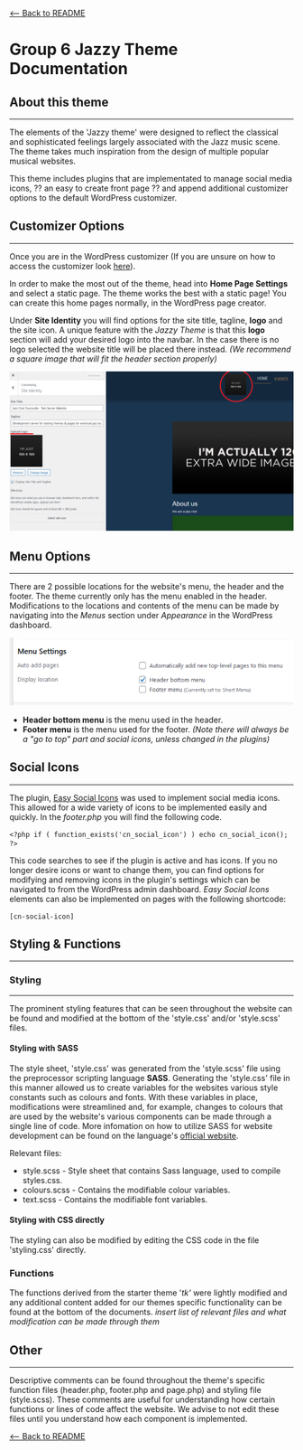[<-- Back to README](README.md)

# Group 6 Jazzy Theme Documentation
## About this theme

---

The elements of the 'Jazzy theme' were designed to reflect the classical and sophisticated feelings largely associated with the Jazz music scene. The theme takes much inspiration from the design of multiple popular musical websites. 

This theme includes plugins that are implementated to manage social media icons, ?? an easy to create front page ?? and append additional customizer options to the default WordPress customizer.

## Customizer Options

---

Once you are in the WordPress customizer (If you are unsure on how to access the customizer look [here](https://www.wpbeginner.com/beginners-guide/how-to-use-wordpress-theme-customizer/)).

In order to make the most out of the theme, head into **Home Page Settings** and select a static page. The theme works the best with a static page! You can create this home pages normally, in the WordPress page creator.

Under **Site Identity** you will find options for the site title, tagline, **logo** and the site icon. A unique feature with the *Jazzy Theme* is that this **logo** section will add your desired logo into the navbar. In the case there is no logo selected the website title will be placed there instead. *(We recommend a square image that will fit the header section properly)*

![Logo location in customizer and website](/images/logoimage.png)

## Menu Options

---
There are 2 possible locations for the website's menu, the header and the footer. The theme currently only has the menu enabled in the header. Modifications to the locations and contents of the menu can be made by navigating into the *Menus* section under *Appearance* in the WordPress dashboard.

![Location of menu settings](/images/menuimage.PNG)

- **Header bottom menu** is the menu used in the header.
- **Footer menu** is the menu used for the footer. *(Note there will always be a "go to top" part and social icons, unless changed in the plugins)*

## Social Icons

---

The plugin, [Easy Social Icons](https://en-au.wordpress.org/plugins/easy-social-icons/) was used to implement social media icons. This allowed for a wide variety of icons to be implemented easily and quickly. In the *footer.php* you will find the following code.

```
<?php if ( function_exists('cn_social_icon') ) echo cn_social_icon(); ?>
```

This code searches to see if the plugin is active and has icons. If you no longer desire icons or want to change them, you can find options for modifying and removing icons in the plugin's settings which can be navigated to from the WordPress admin dashboard. *Easy Social Icons* elements can also be implemented on pages with the following shortcode:

```
[cn-social-icon]
```

## Styling & Functions
---
### Styling
---
The prominent styling features that can be seen throughout the website can be found and modified at the bottom of the 'style.css' and/or 'style.scss' files.
#### Styling with SASS
The style sheet, 'style.css' was generated from the 'style.scss' file using the preprocessor scripting language **SASS**. Generating the 'style.css' file in this manner allowed us to create variables for the websites various style constants such as colours and fonts. With these variables in place, modifications were streamlined and, for example, changes to colours that are used by the website's various components can be made through a single line of code. More infomation on how to utilize SASS for website development can be found on the language's [official website](https://sass-lang.com/documentation).

Relevant files:
* style.scss - Style sheet that contains Sass language, used to compile styles.css.
* colours.scss - Contains the modifiable colour variables.
* text.scss - Contains the modifiable font variables.

#### Styling with CSS directly
The styling can also be modified by editing the CSS code in the file 'styling.css' directly.

### Functions
The functions derived from the starter theme '_tk'_ were lightly modified and any additional content added for our themes specific functionality can be found at the bottom of the documents. *insert list of relevant files and what modification can be made through them*

## Other  

---
Descriptive comments can be found throughout the theme's specific function files (header.php, footer.php and page.php) and styling file (style.scss). These comments are useful for understanding how certain functions or lines of code affect the website. We advise to not edit these files until you understand how each component is implemented.

[<-- Back to README](README.md)
